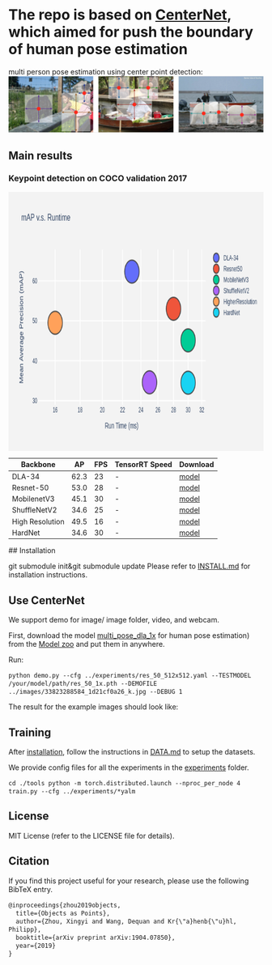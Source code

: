 # The repo is based on [CenterNet](https://arxiv.org/abs/1904.07850), which aimed for push the boundary of human pose estimation
multi person pose estimation using center point detection:
![](readme/fig2.png)

## Main results

### Keypoint detection on COCO validation 2017
<p align="center"> <img src='readme/performance.png' align="center" height="512px"></p>
<center>

| Backbone     |  AP       |  FPS         | TensorRT Speed | Download |
|--------------|-----------|--------------|----------|----------|
|DLA-34        | 62.3      |    23      |  - |[model](https://drive.google.com/open?id=151aD93nHG_oGju1xxOmwoDNjfeif6uGi)  |
|Resnet-50     | 53.0      |    28      |  - |[model](https://drive.google.com/open?id=1k_kpn7tCpX4CHEEiCqdNxLRXZc-ky-uY)  |
|MobilenetV3   | 45.1      |    30      |  - |[model](https://drive.google.com/open?id=1T8_YsPiW7EmLHQfh_Zk37hTsiJpdaAN1)  |
|ShuffleNetV2  | 34.6      |    25      |  - |[model]()  |
|High Resolution| 49.5     |    16      |  - |[model]()  |
|HardNet| 34.6     |    30        | -  |[model]()  |

</center>
## Installation

git submodule init&git submodule update
Please refer to [INSTALL.md](readme/INSTALL.md) for installation instructions.

## Use CenterNet

We support demo for image/ image folder, video, and webcam. 

First, download the model [multi_pose_dla_1x](https://drive.google.com/open?id=151aD93nHG_oGju1xxOmwoDNjfeif6uGi) for human pose estimation) 
from the [Model zoo](https://drive.google.com/open?id=1UG2l8XtjOfBtG_GLpSdxlWS2wxFR8hQF) and put them in anywhere.

Run:
    
~~~
python demo.py --cfg ../experiments/res_50_512x512.yaml --TESTMODEL /your/model/path/res_50_1x.pth --DEMOFILE ../images/33823288584_1d21cf0a26_k.jpg --DEBUG 1
~~~
The result for the example images should look like:


## Training

After [installation](readme/INSTALL.md), follow the instructions in [DATA.md](readme/DATA.md) to setup the datasets.

We provide config files for all the experiments in the [experiments](experiments) folder.

```
cd ./tools python -m torch.distributed.launch --nproc_per_node 4 train.py --cfg ../experiments/*yalm
```

## License

MIT License (refer to the LICENSE file for details).

## Citation

If you find this project useful for your research, please use the following BibTeX entry.

    @inproceedings{zhou2019objects,
      title={Objects as Points},
      author={Zhou, Xingyi and Wang, Dequan and Kr{\"a}henb{\"u}hl, Philipp},
      booktitle={arXiv preprint arXiv:1904.07850},
      year={2019}
    }
